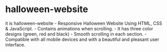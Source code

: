 # halloween-website
it is halloween-website - Responsive Halloween Website Using HTML, CSS &amp; JavaScript. - Contains animations when scrolling. - It has three color designs (green, red and black) - Smooth scrolling in each section.  - Compatible with all mobile devices and with a beautiful and pleasant user interface.
